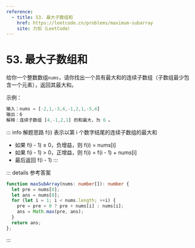 ```yaml
---
reference:
  - title: 53. 最大子数组和
    href: https://leetcode.cn/problems/maximum-subarray
    site: 力扣（LeetCode）
---
```


# 53. 最大子数组和

给你一个整数数组`nums`，请你找出一个具有最大和的连续子数组（子数组最少包含一个元素），返回其最大和。

示例：

```js
输入：nums = [-2,1,-3,4,-1,2,1,-5,4]
输出：6
解释：连续子数组 [4,-1,2,1] 的和最大，为 6 。
```

::: info 解题思路
f(i) 表示以第 i 个数字结尾的连续子数组的最大和
- 如果 f(i - 1) ≤ 0，负增益，则 f(i) = nums[i]
- 如果 f(i - 1) > 0，正增益，则 f(i) = f(i - 1) + nums[i]
- 最后返回 f(i - 1)
:::

::: details 参考答案
```ts
function maxSubArray(nums: number[]): number {
  let pre = nums[0];
  let ans = nums[0];
  for (let i = 1; i < nums.length; ++i) {
    pre = pre > 0 ? pre + nums[i] : nums[i];
    ans = Math.max(pre, ans);
  }
  return ans;
};
```
:::
